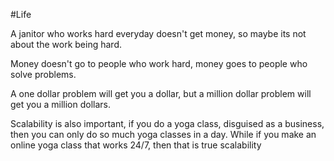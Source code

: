 #Life 



A janitor who works hard everyday doesn't get money, so maybe its not about the work being hard. 

Money doesn't go to people who work hard, money goes to people who solve problems. 

A one dollar problem will get you a dollar, but a million dollar problem will get you a million dollars. 

Scalability is also important, if you do a yoga class, disguised as a business, then you can only do so much yoga classes in a day. While if you make an online yoga class that works 24/7, then that is true scalability